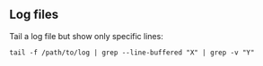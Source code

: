 ## Log files

Tail a log file but show only specific lines:

```shell
tail -f /path/to/log | grep --line-buffered "X" | grep -v "Y"
```

